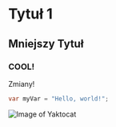 # Tytuł 1
## Mniejszy Tytuł
### COOL!
Zmiany!
```C#
var myVar = "Hello, world!";
```


![Image of Yaktocat](https://octodex.github.com/images/yaktocat.png)
